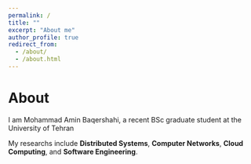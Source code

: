 ```yaml
---
permalink: /
title: ""
excerpt: "About me"
author_profile: true
redirect_from: 
  - /about/
  - /about.html
---
```


About
======
I am Mohammad Amin Baqershahi, a recent BSc graduate student at the University of Tehran

My researchs include **Distributed Systems**, **Computer Networks**, **Cloud Computing**, and **Software Engineering**.

